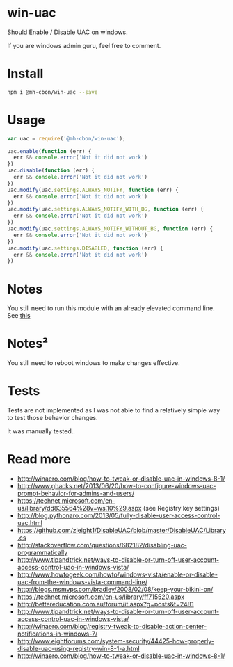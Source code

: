 # win-uac

Should Enable / Disable UAC on windows.

If you are windows admin guru, feel free to comment.

# Install

```sh
npm i @mh-cbon/win-uac --save
```

# Usage

```js
var uac = require('@mh-cbon/win-uac');

uac.enable(function (err) {
  err && console.error('Not it did not work')
})
uac.disable(function (err) {
  err && console.error('Not it did not work')
})
uac.modify(uac.settings.ALWAYS_NOTIFY, function (err) {
  err && console.error('Not it did not work')
})
uac.modify(uac.settings.ALWAYS_NOTIFY_WITH_BG, function (err) {
  err && console.error('Not it did not work')
})
uac.modify(uac.settings.ALWAYS_NOTIFY_WITHOUT_BG, function (err) {
  err && console.error('Not it did not work')
})
uac.modify(uac.settings.DISABLED, function (err) {
  err && console.error('Not it did not work')
})
```

# Notes

You still need to run this module with an already elevated command line.
See [this](https://github.com/mh-cbon/aghfabsowecwn)

# Notes²

You still need to reboot windows to make changes effective.

# Tests

Tests are not implemented as I was not able to find a relatively simple way to test those behavior changes.

It was manually tested.. 

# Read more
- http://winaero.com/blog/how-to-tweak-or-disable-uac-in-windows-8-1/
- http://www.ghacks.net/2013/06/20/how-to-configure-windows-uac-prompt-behavior-for-admins-and-users/
- https://technet.microsoft.com/en-us/library/dd835564%28v=ws.10%29.aspx (see Registry key settings)
- http://blog.pythonaro.com/2013/05/fully-disable-user-access-control-uac.html
- https://github.com/zleight1/DisableUAC/blob/master/DisableUAC/Library.cs
- http://stackoverflow.com/questions/682182/disabling-uac-programmatically
- http://www.tipandtrick.net/ways-to-disable-or-turn-off-user-account-access-control-uac-in-windows-vista/
- http://www.howtogeek.com/howto/windows-vista/enable-or-disable-uac-from-the-windows-vista-command-line/
- http://blogs.msmvps.com/bradley/2008/02/08/keep-your-bikini-on/
- https://technet.microsoft.com/en-us/library/ff715520.aspx
- http://bettereducation.com.au/forum/it.aspx?g=posts&t=2481
- http://www.tipandtrick.net/ways-to-disable-or-turn-off-user-account-access-control-uac-in-windows-vista/
- http://winaero.com/blog/registry-tweak-to-disable-action-center-notifications-in-windows-7/
- http://www.eightforums.com/system-security/44425-how-properly-disable-uac-using-registry-win-8-1-a.html
- http://winaero.com/blog/how-to-tweak-or-disable-uac-in-windows-8-1/

